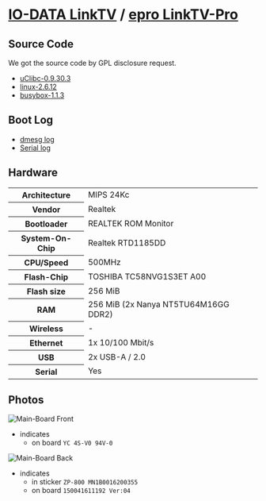 # [IO-DATA LinkTV](https://www.iodata.jp/product/av/mp/linktv/) / [epro LinkTV-Pro](https://epro.bz/linktv.html)

## Source Code
We got the source code by GPL disclosure request.
- [uClibc-0.9.30.3](https://github.com/the-reverse/LinkTV-uClibc)
- [linux-2.6.12](https://github.com/the-reverse/LinkTV-linux)
- [busybox-1.1.3](https://github.com/the-reverse/LinkTV-linux)

## Boot Log

- [dmesg log](https://gist.github.com/yanorei32/979a4e7dee6b0efc7560ca78ff916cc0#file-iodata_linktv-pro_dmesg-log)
- [Serial log](https://gist.github.com/yanorei32/979a4e7dee6b0efc7560ca78ff916cc0#file-iodata_linktv-pro_reboot-log)

## Hardware

<table>
  <tbody>
    <tr><th>Architecture</th><td>MIPS 24Kc</td></tr>
    <tr><th>Vendor</th><td>Realtek</td></tr>
    <tr><th>Bootloader</th><td>REALTEK ROM Monitor</td></tr>
    <tr><th>System-On-Chip</th><td>Realtek RTD1185DD</td></tr>
    <tr><th>CPU/Speed</th><td>500MHz</td></tr>
    <tr><th>Flash-Chip</th><td>TOSHIBA TC58NVG1S3ET A00</td></tr>
    <tr><th>Flash size</th><td>256 MiB</td></tr>
    <tr><th>RAM</th><td>256 MiB (2x Nanya NT5TU64M16GG DDR2)</td></tr>
    <tr><th>Wireless</th><td>-</td></tr>
    <tr><th>Ethernet</th><td>1x 10/100 Mbit/s</td></tr>
    <tr><th>USB</th><td>2x USB-A / 2.0</td></tr>
    <tr><th>Serial</th><td>Yes</td></tr>
  </tbody>
</table>

## Photos
![Main-Board Front](https://github.com/user-attachments/assets/f3dab22d-9ce0-4847-9298-59ab357b23ac)

- indicates
  - on board `YC 4S-V0 94V-0`

![Main-Board Back](https://github.com/user-attachments/assets/3bd6b9d4-b77f-46b7-bf4c-5fe8a0309aef)

- indicates
  - in sticker `ZP-800 MN1B0016200355`
  - on board `150041611192 Ver:04`
